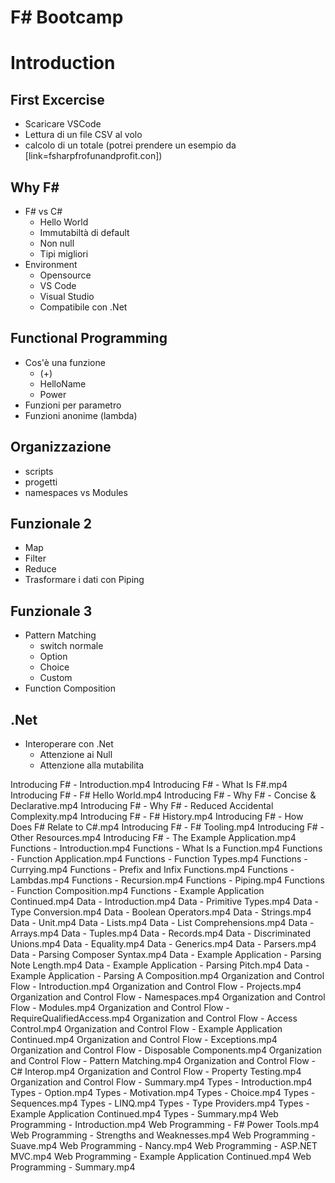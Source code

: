 F# Bootcamp
===

# Introduction

## First Excercise
- Scaricare VSCode
- Lettura di un file CSV al volo
- calcolo di un totale (potrei prendere un esempio da [link=fsharpfrofunandprofit.con])

 ## Why F#

- F# vs C#
  - Hello World
  - Immutabiltà di default
  - Non null
  - Tipi migliori
- Environment
  - Opensource
  - VS Code
  - Visual Studio
  - Compatibile con .Net

## Functional Programming

 - Cos'è una funzione
   - (+)
   - HelloName
   - Power
 - Funzioni per parametro
 - Funzioni anonime (lambda)

## Organizzazione
 
 - scripts
 - progetti
 - namespaces vs Modules

## Funzionale 2

 - Map
 - Filter
 - Reduce
 - Trasformare i dati con Piping

## Funzionale 3
 - Pattern Matching
   - switch normale
   - Option
   - Choice
   - Custom
 - Function Composition

## .Net

  - Interoperare con .Net
    - Attenzione ai Null
    - Attenzione alla mutabilita





Introducing F# - Introduction.mp4
Introducing F# - What Is F#.mp4
Introducing F# - F# Hello World.mp4
Introducing F# - Why F# - Concise & Declarative.mp4
Introducing F# - Why F# - Reduced Accidental Complexity.mp4
Introducing F# - F# History.mp4
Introducing F# - How Does F# Relate to C#.mp4
Introducing F# - F# Tooling.mp4
Introducing F# - Other Resources.mp4
Introducing F# - The Example Application.mp4
Functions - Introduction.mp4
Functions - What Is a Function.mp4
Functions - Function Application.mp4
Functions - Function Types.mp4
Functions - Currying.mp4
Functions - Prefix and Infix Functions.mp4
Functions - Lambdas.mp4
Functions - Recursion.mp4
Functions - Piping.mp4
Functions - Function Composition.mp4
Functions - Example Application Continued.mp4
Data - Introduction.mp4
Data - Primitive Types.mp4
Data - Type Conversion.mp4
Data - Boolean Operators.mp4
Data - Strings.mp4
Data - Unit.mp4
Data - Lists.mp4
Data - List Comprehensions.mp4
Data - Arrays.mp4
Data - Tuples.mp4
Data - Records.mp4
Data - Discriminated Unions.mp4
Data - Equality.mp4
Data - Generics.mp4
Data - Parsers.mp4
Data - Parsing Composer Syntax.mp4
Data - Example Application - Parsing Note Length.mp4
Data - Example Application - Parsing Pitch.mp4
Data - Example Application - Parsing A Composition.mp4
Organization and Control Flow - Introduction.mp4
Organization and Control Flow - Projects.mp4
Organization and Control Flow - Namespaces.mp4
Organization and Control Flow - Modules.mp4
Organization and Control Flow - RequireQualifiedAccess.mp4
Organization and Control Flow - Access Control.mp4
Organization and Control Flow - Example Application Continued.mp4
Organization and Control Flow - Exceptions.mp4
Organization and Control Flow - Disposable Components.mp4
Organization and Control Flow - Pattern Matching.mp4
Organization and Control Flow - C# Interop.mp4
Organization and Control Flow - Property Testing.mp4
Organization and Control Flow - Summary.mp4
Types - Introduction.mp4
Types - Option.mp4
Types - Motivation.mp4
Types - Choice.mp4
Types - Sequences.mp4
Types - LINQ.mp4
Types - Type Providers.mp4
Types - Example Application Continued.mp4
Types - Summary.mp4
Web Programming - Introduction.mp4
Web Programming - F# Power Tools.mp4
Web Programming - Strengths and Weaknesses.mp4
Web Programming - Suave.mp4
Web Programming - Nancy.mp4
Web Programming - ASP.NET MVC.mp4
Web Programming - Example Application Continued.mp4
Web Programming - Summary.mp4
